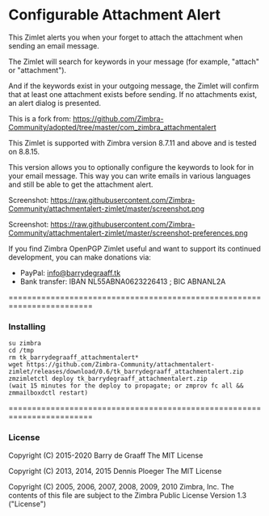 Configurable Attachment Alert
==========

This Zimlet alerts you when your forget to attach the attachment when sending an email message.

The Zimlet will search for keywords in your message (for example, "attach" or "attachment"). 

And if the keywords exist in your outgoing message, the Zimlet will confirm that at least
one attachment exists before sending. If no attachments exist, an alert dialog is presented.

This is a fork from:
https://github.com/Zimbra-Community/adopted/tree/master/com_zimbra_attachmentalert

This Zimlet is supported with Zimbra version 8.7.11 and above and is tested on 8.8.15.

This version allows you to optionally configure the keywords to look for in
your email message. This way you can write emails in various languages and
still be able to get the attachment alert.

Screenshot: https://raw.githubusercontent.com/Zimbra-Community/attachmentalert-zimlet/master/screenshot.png

Screenshot: https://raw.githubusercontent.com/Zimbra-Community/attachmentalert-zimlet/master/screenshot-preferences.png

If you find Zimbra OpenPGP Zimlet useful and want to support its continued development, you can make donations via:
- PayPal: info@barrydegraaff.tk
- Bank transfer: IBAN NL55ABNA0623226413 ; BIC ABNANL2A

========================================================================

### Installing

    su zimbra
    cd /tmp
    rm tk_barrydegraaff_attachmentalert*
    wget https://github.com/Zimbra-Community/attachmentalert-zimlet/releases/download/0.6/tk_barrydegraaff_attachmentalert.zip
    zmzimletctl deploy tk_barrydegraaff_attachmentalert.zip
    (wait 15 minutes for the deploy to propagate; or zmprov fc all && zmmailboxdctl restart)

========================================================================


### License

Copyright (C) 2015-2020 Barry de Graaff
The MIT License

Copyright (C) 2013, 2014, 2015 Dennis Ploeger
The MIT License

Copyright (C) 2005, 2006, 2007, 2008, 2009, 2010 Zimbra, Inc.
The contents of this file are subject to the Zimbra Public License
Version 1.3 ("License")

